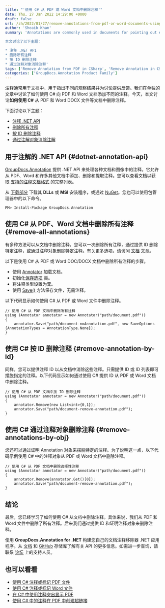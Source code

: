 ```yaml
---
title: "'使用 C# 从 PDF 或 Word 文档中删除注释'"
date: Thu, 27 Jan 2022 14:29:00 +0000
draft: false
url: /zh/2022/01/27/remove-annotations-from-pdf-or-word-documents-using-csharp/
author: 'Shoaib Khan'
summary: 'Annotations are commonly used in documents for pointing out different observations and providing feedbacks for discussion. We discussed in a separate articles, [how to add different annotations to PDF](https://blog.groupdocs.com/2022/01/25/annotate-pdf-files-using-csharp) and [Word documents](https://blog.groupdocs.com/2021/06/23/annotate-word-documents-using-csharp/) using C#. Today, this article discuss **how to remove annotations from documents like PDF and Word DOC/DOCX files using C#**.

本文讨论了以下主题：

* 注释 .NET API
* 删除所有注释
* 按 ID 删除注释
* 通过注释对象消除注释'
tags: ['Remove Annotation from PDF in CSharp', 'Remove Annotation in CSharp', 'Remove Annotations', 'Remove Annotations from Word in C#']
categories: ['GroupDocs.Annotation Product Family']
---
```


注释通常用于文档中，用于指出不同的观察结果并为讨论提供反馈。我们在单独的文章中讨论了如何使用 C# 向 PDF 和 Word 文档添加不同的注释。今天，本文讨论**如何使用 C#** 从 PDF 和 Word DOCX 文件等文档中删除注释。

下面讨论以下主题：

* [注释 .NET API](#dotnet-annotation-api)
* [删除所有注释](#remove-all-annotations)
* [按 ID 删除注释](#remove-annotation-by-id)
* [通过注解对象消除注解](#remove-annotations-by-obj)

## 用于注解的 .NET API {#dotnet-annotation-api}

[GroupDocs.Annotation](https://products.groupdocs.com/annotation/) 提供 .NET API 来处理各种文档和图像中的注释。它允许从 PDF、Word 和许多其他文档中添加、删除和提取注释。您可以查看文档以获取 [支持的注释文档格式](https://docs.groupdocs.com/annotation/net/supported-document-formats/) 的完整列表。

从 [下载部分](https://downloads.groupdocs.com/annotation) 下载其 **DLLs** 或 **MSI** 安装程序，或通过 [NuGet](https://www.nuget.org/packages/groupdocs.annotation)。您也可以使用包管理器中的以下命令。

```
PM> Install-Package GroupDocs.Annotation
```

## 使用 C# 从 PDF、Word 文档中删除所有注释 {#remove-all-annotations}

有多种方法可以从文档中删除注释。您可以一次删除所有注释，通过提供 ID 删除特定注释，或通过注释对象删除特定注释。有关更多选项，请访问 [文档](https://docs.groupdocs.com/annotation/net/remove-annotation-from-document/) 文章。

以下是使用 C# 从 PDF 或 Word DOC/DOCX 文档中删除所有注释的步骤。

* 使用 [Annotator](https://apireference.groupdocs.com/annotation/net/groupdocs.annotation/annotator) 加载文档。
* 初始化[保存选项](https://apireference.groupdocs.com/annotation/net/groupdocs.annotation.options/saveoptions) 类。
* 将注释类型设置为**无**。
* 使用 [Save()](https://apireference.groupdocs.com/annotation/net/groupdocs.annotation/annotator/methods/save/index) 方法保存文件，无需注释。

以下代码显示如何使用 C# 从 PDF 或 Word 文件中删除注释。

```
// 使用 C# 从 PDF 文档中删除所有注释
using (Annotator annotator = new Annotator("path/document.pdf"))
{
    annotator.Save("path/document-noAnnotation.pdf", new SaveOptions {AnnotationTypes = AnnotationType.None});
}
```

## 使用 C# 按 ID 删除注释 {#remove-annotation-by-id}

同样，您可以提供注释 ID 以从文档中消除这些注释。只需提供 ID 或 ID 列表即可摆脱指定的注释。以下代码显示如何通过使用 C# 提供 ID 从 PDF 或 Word 文档中删除注释。

```
// 使用 C# 从 PDF 文档中按 ID 删除注释
using (Annotator annotator = new Annotator("path/document.pdf"))
{
    annotator.Remove(new List<int>{0,1});
    annotator.Save("path/document-remove-annotation.pdf");
}
```

## 使用 C# 通过注释对象删除注释 {#remove-annotations-by-obj}

您还可以通过证明 Annotation 对象来摆脱特定的注释。为了说明这一点，以下代码示例使用 C# 中的注释对象从 PDF 或 Word 文档中删除注释。

```
// 使用 C# 从 PDF 文档中删除选择性注释
using (Annotator annotator = new Annotator("path/document.pdf"))
{
    annotator.Remove(annotator.Get()[0]);
    annotator.Save("path/document-remove-annotation.pdf");
}
```

## 结论

最后，您已经学习了如何使用 C# 从文档中删除注释。具体来说，我们从 PDF 和 Word 文件中删除了所有注释。后来我们通过提供 ID 和证明注释对象来删除注释。

使用 **GroupDocs.Annotation for .NET** 构建您自己的文档注释移除器 .NET 应用程序。从 [文档](https://docs.groupdocs.com/annotation/net/) 和 [GitHub](https://github.com/groupdocs-annotation) 存储库了解有关 API 的更多信息。如需进一步查询，请联系 [论坛](https://forum.groupdocs.com/) 上的支持人员。

## 也可以看看

* [使用 C# 注释或标记 PDF 文件](https://blog.groupdocs.com/2022/01/25/annotate-pdf-files-using-csharp/)
* [使用 C# 注释或标记 Word 文件](https://blog.groupdocs.com/2021/06/23/annotate-word-documents-using-csharp/)
* [在 C# 中使用注释突出显示 PDF](https://blog.groupdocs.com/2021/10/12/highlight-pdf-with-annotations-using-csharp/)
* [使用 C# 中的注释在 PDF 中创建超链接](https://blog.groupdocs.com/2021/10/16/create-hyperlinks-in-pdf-using-annotations-in-csharp/)





